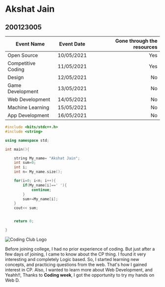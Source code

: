 # Akshat Jain
## 200123005

| Event Name            | Event Date           | Gone through the resources  |
| --------------------- |:--------------------:| ---------------------------:|
| Open Source           | 10/05/2021           | Yes |
| Competitive Coding    | 11/05/2021           | Yes |
| Design                | 12/05/2021           | No |
| Game Development      | 13/05/2021           | No |
| Web Development       | 14/05/2021           | No |
| Machine Learning      | 15/05/2021           | No |
| App Development       | 16/05/2021           | No |


```cpp
#include <bits/stdc++.h>
#include <string>

using namespace std;

int main(){

    string My_name= "Akshat Jain";
    int sum=0;
    int i;
    int n= My_name.size();

    for(i=0; i<n; i++){
        if(My_name[i]==' '){
            continue;
        }
        sum+=My_name[i];
    }
    cout<< sum;


    return 0;

}

```

![Coding Club Logo](https://github.com/codingiitg/open_source_submission/blob/main/coding-club%20logo.png "Coding Club IITG Logo")


Before joining college, I had no prior experience of coding. But just after a few days of joining, I came to know about the CP thing. I found it very interesting and completely Logic based. So, I started learning new concepts, and practicing questions from the web. That's how I gained interest in CP. Also, I wanted to learn more about Web Development, and Yeahh!!, Thanks to **Coding week**, I got the opportunity to try my hands on Web D.
